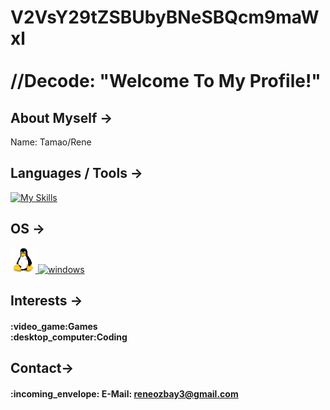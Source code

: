 # V2VsY29tZSBUbyBNeSBQcm9maWxl<br><br>//Decode: "Welcome To My Profile!"

## About Myself ->

Name: Tamao/Rene

## Languages / Tools ->
[![My Skills](https://skillicons.dev/icons?i=c,html,css,py,mysql,git,github,vscode,vim,flutter&perline=3)](https://skillicons.dev)

## OS ->

<p align="left"> 
<a href="https://www.linux.org/" target="_blank" rel="noreferrer"> <img src="https://raw.githubusercontent.com/devicons/devicon/master/icons/linux/linux-original.svg" alt="linux" width="40" height="40"/> </a>
<a href="https://www.microsoft.com" target="_blank" rel="noreferrer"> <img src="https://static-00.iconduck.com/assets.00/windows-icon-2018x2048-0y0cfqbh.png" alt="windows" width="40" height="40"/> </a>
</p>

## Interests ->

<p align="left"><h4> :video_game:Games  <br> :desktop_computer:Coding  </h4></p>


 </p>

## Contact->

<p align="left"><h4>
  :incoming_envelope: E-Mail: <a href="mailto:reneozbay3@gmail.com">reneozbay3@gmail.com</a> <br>
  </a>
</h4></p>
